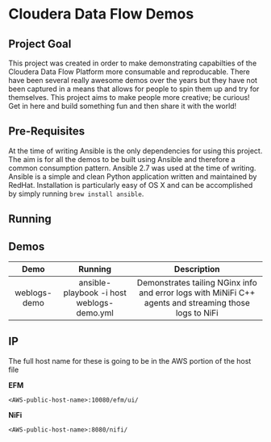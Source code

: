 # Cloudera Data Flow Demos

## Project Goal
This project was created in order to make demonstrating capabilties of the Cloudera Data Flow Platform more consumable and reproducable. There have been several really awesome demos over the years but they have not been captured in a means that allows for people to spin them up and try for themselves. This project aims to make people more creative; be curious! Get in here and build something fun and then share it with the world!

## Pre-Requisites
At the time of writing Ansible is the only dependencies for using this project. The aim is for all the demos to be built using Ansible and therefore a common consumption pattern. Ansible 2.7 was used at the time of writing. Ansible is a simple and clean Python application written and maintained by RedHat. Installation is particularly easy of OS X and can be accomplished by simply running ```brew install ansible```.

## Running

## Demos
| Demo        | Running           | Description  |
| :-------------: |:-------------:| :-----:|
| weblogs-demo | ansible-playbook -i host weblogs-demo.yml | Demonstrates tailing NGinx info and error logs with MiNiFi C++ agents and streaming those logs to NiFi |

## IP

The full host name for these is going to be in the AWS portion of the host file

**EFM**

```text
<AWS-public-host-name>:10080/efm/ui/
```

**NiFi**

```text
<AWS-public-host-name>:8080/nifi/
```
